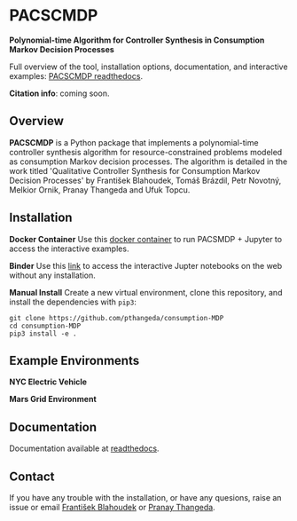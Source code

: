 
# PACSCMDP
**Polynomial-time Algorithm for Controller Synthesis in Consumption Markov Decision Processes**

Full overview of the tool, installation options, documentation, and interactive examples:
[PACSCMDP readthedocs](https://pacscmdp.readthedocs.io/).

**Citation info**: coming soon. 

## Overview

**PACSCMDP** is a Python package that implements a polynomial-time controller synthesis algorithm for 
resource-constrained problems modeled as consumption Markov decision processes. The algorithm is detailed
in the work titled 'Qualitative Controller Synthesis for Consumption Markov Decision Processes' by 
František Blahoudek, Tomáš Brázdil, Petr Novotný, Melkior Ornik, Pranay Thangeda and Ufuk Topcu.

## Installation

**Docker Container**
Use this [docker container]() to run PACSMDP + Jupyter to access the interactive examples. 

**Binder**
Use this [link]() to access the interactive Jupter notebooks on the web without any installation.

**Manual Install**
Create a new virtual environment, clone this repository, and install the dependencies with `pip3`:

```
git clone https://github.com/pthangeda/consumption-MDP
cd consumption-MDP
pip3 install -e .
```

## Example Environments

**NYC Electric Vehicle**


**Mars Grid Environment**

## Documentation

Documentation available at [readthedocs](https://pacscmdp.readthedocs.io/).

## Contact

If you have any trouble with the installation, or have any quesions, raise an issue or email [František Blahoudek](fandikb@gmail.com) or [Pranay Thangeda](contact@prny.me).



